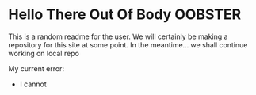 <h1>Hello There Out Of Body OOBSTER</h1>

<p>This is a random readme for the user. We will certainly be making a repository for this site at some point. In the meantime... we shall continue working on local repo<p>


My current error:

- I cannot 
